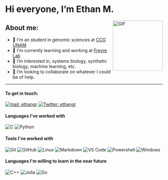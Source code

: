 # Hi everyone, I’m Ethan M.
<img align="right" alt="GIF" height="160px" src="https://cdn.pixabay.com/animation/2022/10/31/12/27/12-27-35-711_512.gif" />

## About me:
- :seedling: I'm an student in genomic sciences at [CCG UNAM](https://www.ccg.unam.mx/)
- :test_tube: I'm currently learning and working at [Freyre Lab](http://freyrelab.org/)
- :telescope: I’m interested in, systems biology, synthetic biology, machine learning, etc.
- 💞️ I’m looking to collaborate on whatever I could be of help.

---
#### To get in touch:
[![mail: ethangr](https://img.shields.io/badge/ethangr@lcg.unam.mx--grey)](ethangr@lcg.unam.mx)
[![Twitter: ethangr](https://img.shields.io/twitter/url?label=Ethan_M_Galindo&style=social&url=https%3A%2F%2Ftw)](https://twitter.com/Ethan_M_Galindo)

#### Languages I've worked with
![C](https://img.shields.io/badge/-C-000000?style=flat&logo=c)
![Python](https://img.shields.io/badge/-Python-000000?style=flat&logo=python)

#### Tools I've worked with
![Git](https://img.shields.io/badge/-Git-000000?style=flat&logo=git&logoColor=F05032)
![GitHub](https://img.shields.io/badge/-GitHub-000000?style=flat&logo=github&logoColor=blueviol)
![Linux](https://img.shields.io/badge/-Linux-000000?style=flat&logo=linux&logoColor=FCC624)
![Markdown](https://img.shields.io/badge/-Markdown-000000?style=flat&logo=markdown)
![VS Code](http://img.shields.io/badge/-VS%20Code-000000?style=flat&logo=visual-studio-code&logoColor=blue)
![Powershell](http://img.shields.io/badge/-Powershell-000000?style=flat&logo=powershell&logoColor=ffffff)
![Windows](http://img.shields.io/badge/-Windows-000000?style=flat&logo=windows&logoColor=ffffff)


#### Languages I'm willing to learn in the near future
![C++](https://img.shields.io/badge/-C++-000000?style=flat&logo=c%2B%2B)
![Julia](https://img.shields.io/badge/-Julia-000000?style=?style=for-the-badge&logo=julia)
![Go](https://img.shields.io/badge/-Go-000000?style=?style=for-the-badge&logo=Go)

<!---
ethan-gr/ethan-gr is a ✨ special ✨ repository because its `README.md` (this file) appears on your GitHub profile.
You can click the Preview link to take a look at your changes.
--->
